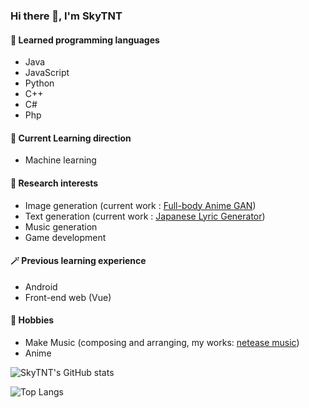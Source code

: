 ### Hi there 👋, I'm SkyTNT

#### 🌱 Learned programming languages

- Java
- JavaScript
- Python
- C++
- C#
- Php

#### 🔭 Current Learning direction

- Machine learning

#### 🤔 Research interests

- Image generation (current work : [Full-body Anime GAN](https://huggingface.co/spaces/skytnt/full-body-anime-gan))
- Text generation (current work : [Japanese Lyric Generator](https://huggingface.co/spaces/skytnt/lyric-generator-ja))
- Music generation
- Game development

#### 🪄 Previous learning experience

- Android
- Front-end web (Vue)

#### 🥳 Hobbies

- Make Music (composing and arranging, my works: [netease music](https://music.163.com/#/artist?id=46830712))
- Anime

![SkyTNT's GitHub stats](https://github-readme-stats.vercel.app/api?username=SkyTNT&count_private=true&show_icons=true)

![Top Langs](https://github-readme-stats.vercel.app/api/top-langs/?username=SkyTNT&langs_count=7)
